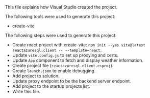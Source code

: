 This file explains how Visual Studio created the project.

The following tools were used to generate this project:
- create-vite

The following steps were used to generate this project:
- Create react project with create-vite: `npm init --yes vite@latest reactazuresql.client -- --template=react`.
- Update `vite.config.js` to set up proxying and certs.
- Update `App` component to fetch and display weather information.
- Create project file (`reactazuresql.client.esproj`).
- Create `launch.json` to enable debugging.
- Add project to solution.
- Update proxy endpoint to be the backend server endpoint.
- Add project to the startup projects list.
- Write this file.
